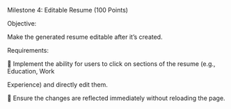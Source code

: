 Milestone 4: Editable Resume (100 Points) 

Objective: 

Make the generated resume editable after it’s created. 

Requirements: 

 Implement the ability for users to click on sections of the resume (e.g., Education, Work 

Experience) and directly edit them. 

 Ensure the changes are reflected immediately without reloading the page.
